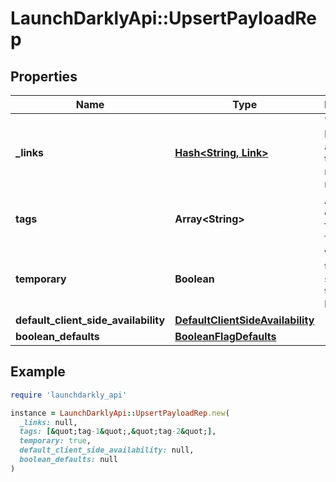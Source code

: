 # LaunchDarklyApi::UpsertPayloadRep

## Properties

| Name | Type | Description | Notes |
| ---- | ---- | ----------- | ----- |
| **_links** | [**Hash&lt;String, Link&gt;**](Link.md) | The location and content type of related resources | [optional] |
| **tags** | **Array&lt;String&gt;** | A list of default tags for each flag |  |
| **temporary** | **Boolean** | Whether the flag should be temporary by default |  |
| **default_client_side_availability** | [**DefaultClientSideAvailability**](DefaultClientSideAvailability.md) |  |  |
| **boolean_defaults** | [**BooleanFlagDefaults**](BooleanFlagDefaults.md) |  |  |

## Example

```ruby
require 'launchdarkly_api'

instance = LaunchDarklyApi::UpsertPayloadRep.new(
  _links: null,
  tags: [&quot;tag-1&quot;,&quot;tag-2&quot;],
  temporary: true,
  default_client_side_availability: null,
  boolean_defaults: null
)
```

